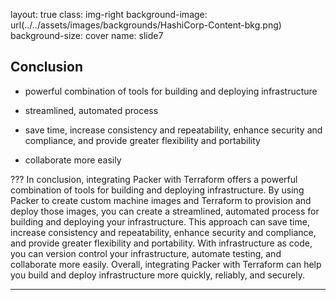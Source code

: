 layout: true
class: img-right
background-image: url(../../assets/images/backgrounds/HashiCorp-Content-bkg.png)
background-size: cover
name: slide7

## Conclusion

- powerful combination of tools for building and deploying infrastructure

- streamlined, automated process

- save time, increase consistency and repeatability, enhance security and compliance, and provide greater flexibility and portability

- collaborate more easily

???
In conclusion, integrating Packer with Terraform offers a powerful combination of tools for building and deploying infrastructure. By using Packer to create custom machine images and Terraform to provision and deploy those images, you can create a streamlined, automated process for building and deploying your infrastructure. This approach can save time, increase consistency and repeatability, enhance security and compliance, and provide greater flexibility and portability. With infrastructure as code, you can version control your infrastructure, automate testing, and collaborate more easily. Overall, integrating Packer with Terraform can help you build and deploy infrastructure more quickly, reliably, and securely.

---